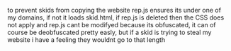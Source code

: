 to prevent skids from copying the website rep.js ensures its under one of my domains, if not it loads skid.html, if rep.js is deleted then the CSS does not apply and rep.js cant be modifyed because its obfuscated, it can of course be deobfuscated pretty easly, but if a skid is trying to steal my website i have a feeling they wouldnt go to that length
